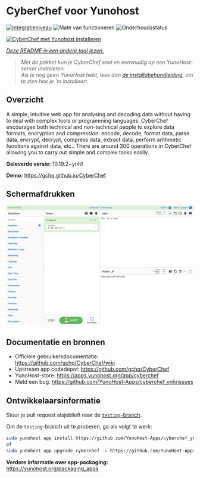 <!--
NB: Deze README is automatisch gegenereerd door <https://github.com/YunoHost/apps/tree/master/tools/readme_generator>
Hij mag NIET handmatig aangepast worden.
-->

# CyberChef voor Yunohost

[![Integratieniveau](https://dash.yunohost.org/integration/cyberchef.svg)](https://ci-apps.yunohost.org/ci/apps/cyberchef/) ![Mate van functioneren](https://ci-apps.yunohost.org/ci/badges/cyberchef.status.svg) ![Onderhoudsstatus](https://ci-apps.yunohost.org/ci/badges/cyberchef.maintain.svg)

[![CyberChef met Yunohost installeren](https://install-app.yunohost.org/install-with-yunohost.svg)](https://install-app.yunohost.org/?app=cyberchef)

*[Deze README in een andere taal lezen.](./ALL_README.md)*

> *Met dit pakket kun je CyberChef snel en eenvoudig op een YunoHost-server installeren.*  
> *Als je nog geen YunoHost hebt, lees dan [de installatiehandleiding](https://yunohost.org/install), om te zien hoe je 'm installeert.*

## Overzicht

A simple, intuitive web app for analysing and decoding data without having to deal with complex tools or programming languages. CyberChef encourages both technical and non-technical people to explore data formats, encryption and compression: encode, decode, format data, parse data, encrypt, decrypt, compress data, extract data, perform arithmetic functions against data, etc.. There are around 300 operations in CyberChef allowing you to carry out simple and complex tasks easily.


**Geleverde versie:** 10.19.2~ynh1

**Demo:** <https://gchq.github.io/CyberChef>

## Schermafdrukken

![Schermafdrukken van CyberChef](./doc/screenshots/cyberchef_ynh.png)

## Documentatie en bronnen

- Officiele gebruikersdocumentatie: <https://github.com/gchq/CyberChef/wiki>
- Upstream app codedepot: <https://github.com/gchq/CyberChef>
- YunoHost-store: <https://apps.yunohost.org/app/cyberchef>
- Meld een bug: <https://github.com/YunoHost-Apps/cyberchef_ynh/issues>

## Ontwikkelaarsinformatie

Stuur je pull request alsjeblieft naar de [`testing`-branch](https://github.com/YunoHost-Apps/cyberchef_ynh/tree/testing).

Om de `testing`-branch uit te proberen, ga als volgt te werk:

```bash
sudo yunohost app install https://github.com/YunoHost-Apps/cyberchef_ynh/tree/testing --debug
of
sudo yunohost app upgrade cyberchef -u https://github.com/YunoHost-Apps/cyberchef_ynh/tree/testing --debug
```

**Verdere informatie over app-packaging:** <https://yunohost.org/packaging_apps>
